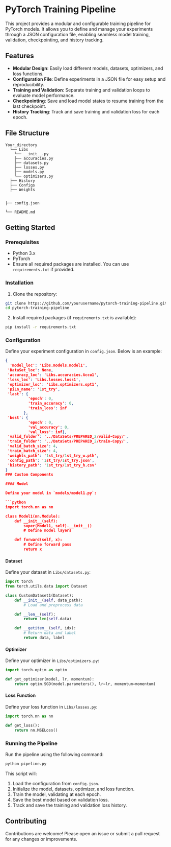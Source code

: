 # PyTorch Training Pipeline

This project provides a modular and configurable training pipeline for PyTorch models. It allows you to define and manage your experiments through a JSON configuration file, enabling seamless model training, validation, checkpointing, and history tracking.

## Features

- **Modular Design**: Easily load different models, datasets, optimizers, and loss functions.
- **Configuration File**: Define experiments in a JSON file for easy setup and reproducibility.
- **Training and Validation**: Separate training and validation loops to evaluate model performance.
- **Checkpointing**: Save and load model states to resume training from the last checkpoint.
- **History Tracking**: Track and save training and validation loss for each epoch.

## File Structure

```
Your_directory
  └── Libs
    └── __init__.py
    ├── accuracies.py
    ├── datasets.py
    ├── losses.py
    ├── models.py
    └── optimizers.py
  ├── History
  ├── Configs
  ├── Weights
  

├── config.json

└── README.md
```

## Getting Started

### Prerequisites

- Python 3.x
- PyTorch
- Ensure all required packages are installed. You can use `requirements.txt` if provided.

### Installation

1. Clone the repository:

```bash
git clone https://github.com/yourusername/pytorch-training-pipeline.git
cd pytorch-training-pipeline
```

2. Install required packages (if `requirements.txt` is available):

```bash
pip install -r requirements.txt
```

### Configuration

Define your experiment configuration in `config.json`. Below is an example:

```json
{
  'model_loc': 'Libs.models.model1',
 'DataSet_loc': None,
 'accuracy_loc': 'Libs.accuracies.Accu1',
 'loss_loc': 'Libs.losses.loss1',
 'optimizer_loc': 'Libs.optimizers.opt1',
 'piLn_name': '1st_try',
 'last': {
          'epoch': 0,
          'train_accuracy': 0,
          'train_loss': inf
        },
 'best': {
          'epoch': 0,
          'val_accuracy': 0,
          'val_loss': inf},
 'valid_folder': '../DataSets/PREPARED_2/valid-Copy/',
 'train_folder': '../DataSets/PREPARED_2/train-Copy/',
 'valid_batch_size': 4,
 'train_batch_size': 4,
 'weights_path': '1st_try/1st_try_w.pth',
 'config_path': '1st_try/1st_try.json',
 'history_path': '1st_try/1st_try_h.csv'
}
### Custom Components

#### Model

Define your model in `models/model1.py`:

```python
import torch.nn as nn

class Model1(nn.Module):
    def __init__(self):
        super(Model1, self).__init__()
        # Define model layers

    def forward(self, x):
        # Define forward pass
        return x
```

#### Dataset

Define your dataset in `Libs/datasets.py`:

```python
import torch
from torch.utils.data import Dataset

class CustomDataset1(Dataset):
    def __init__(self, data_path):
        # Load and preprocess data

    def __len__(self):
        return len(self.data)

    def __getitem__(self, idx):
        # Return data and label
        return data, label
```

#### Optimizer

Define your optimizer in `Libs/optimizers.py`:

```python
import torch.optim as optim

def get_optimizer(model, lr, momentum):
    return optim.SGD(model.parameters(), lr=lr, momentum=momentum)
```

#### Loss Function

Define your loss function in `Libs/losses.py`:

```python
import torch.nn as nn

def get_loss():
    return nn.MSELoss()
```

### Running the Pipeline

Run the pipeline using the following command:

```bash
python pipeline.py
```

This script will:
1. Load the configuration from `config.json`.
2. Initialize the model, datasets, optimizer, and loss function.
3. Train the model, validating at each epoch.
4. Save the best model based on validation loss.
5. Track and save the training and validation loss history.

## Contributing

Contributions are welcome! Please open an issue or submit a pull request for any changes or improvements.

